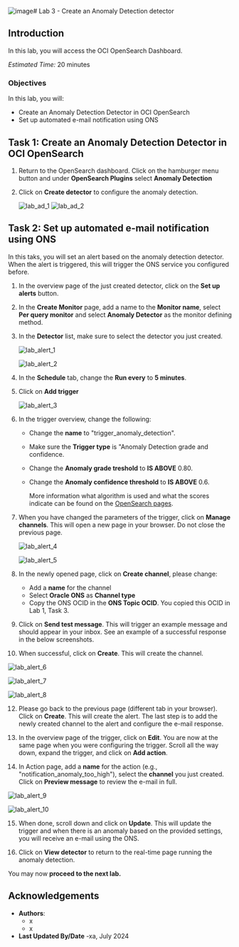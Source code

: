 ![image](https://github.com/bobpeulen/oci_opensearch_ad/assets/75362416/bfd667dc-c331-4ed8-872b-ae92426bc631)# Lab 3 - Create an Anomaly Detection detector

## Introduction

In this lab, you will access the OCI OpenSearch Dashboard.

*Estimated Time:* 20 minutes

### Objectives

In this lab, you will:
* Create an Anomaly Detection Detector in OCI OpenSearch
* Set up automated e-mail notification using ONS



## Task 1: Create an Anomaly Detection Detector in OCI OpenSearch

1.	Return to the OpenSearch dashboard. Click on the hamburger menu button and under **OpenSearch Plugins** select **Anomaly Detection**

2.	Click on **Create detector** to configure the anomaly detection.

  	![lab_ad_1](images/ad_1.png)
  	![lab_ad_2](images/ad_2.png)


## Task 2: Set up automated e-mail notification using ONS

In this taks, you will set an alert based on the anomaly detection detector. When the alert is triggered, this will trigger the ONS service you configured before.

1. In the overview page of the just created detector, click on the **Set up alerts** button.

2. In the **Create Monitor** page, add a name to the **Monitor name**, select **Per query monitor** and select **Anomaly Detector** as the monitor defining method.

3. In the **Detector** list, make sure to select the detector you just created. 

   ![lab_alert_1](images/alert_1.png)
   
   ![lab_alert_2](images/alert_2.png)

5. In the **Schedule** tab, change the **Run every** to **5 minutes**.
   
6. Click on **Add trigger**

   ![lab_alert_3](images/alert_3.png)

7. In the trigger overview, change the following:
   * Change the **name** to "trigger_anomaly_detection".
   * Make sure the **Trigger type** is "Anomaly Detection grade and confidence.
   * Change the **Anomaly grade treshold** to **IS ABOVE** 0.80.
   * Change the **Anomaly confidence threshold** to **IS ABOVE** 0.6.
  
     More information what algorithm is used and what the scores indicate can be found on the [OpenSearch pages](https://opensearch.org/docs/latest/observing-your-data/ad/index/).

8. When you have changed the parameters of the trigger, click on **Manage channels**. This will open a new page in your browser. Do not close the previous page.

   ![lab_alert_4](images/alert_4.png)

   ![lab_alert_5](images/alert_5.png)

9. In the newly opened page, click on **Create channel**, please change:
   * Add a **name** for the channel
   * Select **Oracle ONS** as **Channel type**
   * Copy the ONS OCID in the **ONS Topic OCID**. You copied this OCID in Lab 1, Task 3.
  
10. Click on **Send test message**. This will trigger an example message and should appear in your inbox. See an example of a successful response in the below screenshots.

11. When successful, click on **Create**. This will create the channel.
   
   ![lab_alert_6](images/alert_6.png)
   
   ![lab_alert_7](images/alert_7.png)

   ![lab_alert_8](images/alert_8.png)

12. Please go back to the previous page (different tab in your browser). Click on **Create**. This will create the alert. The last step is to add the newly created channel to the alert and configure the e-mail response.

13. In the overview page of the trigger, click on **Edit**. You are now at the same page when you were configuring the trigger. Scroll all the way down, expand the trigger, and click on **Add action**.

14. In Action page, add a **name** for the action (e.g., "notification_anomaly_too_high"), select the **channel** you just created. Click on **Preview message** to review the e-mail in full.

  ![lab_alert_9](images/alert_9.png)

  ![lab_alert_10](images/alert_10.png)

15. When done, scroll down and click on **Update**. This will update the trigger and when there is an anomaly based on the provided settings, you will receive an e-mail using the ONS.

16. Click on **View detector** to return to the real-time page running the anomaly detection.

You may now **proceed to the next lab.**

## Acknowledgements
* **Authors**:
    * x
    * x
* **Last Updated By/Date** -xa, July 2024
